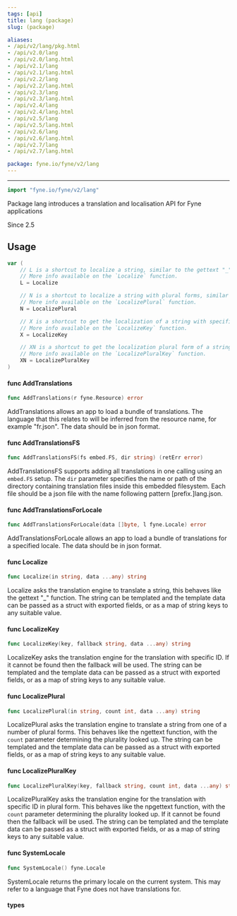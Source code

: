 ```yaml
---
tags: [api]
title: lang (package)
slug: (package)

aliases:
- /api/v2/lang/pkg.html
- /api/v2.0/lang
- /api/v2.0/lang.html
- /api/v2.1/lang
- /api/v2.1/lang.html
- /api/v2.2/lang
- /api/v2.2/lang.html
- /api/v2.3/lang
- /api/v2.3/lang.html
- /api/v2.4/lang
- /api/v2.4/lang.html
- /api/v2.5/lang
- /api/v2.5/lang.html
- /api/v2.6/lang
- /api/v2.6/lang.html
- /api/v2.7/lang
- /api/v2.7/lang.html

package: fyne.io/fyne/v2/lang
---
```



---
```go
import "fyne.io/fyne/v2/lang"
```

Package lang introduces a translation and localisation API for Fyne applications

Since 2.5

## Usage

```go
var (
	// L is a shortcut to localize a string, similar to the gettext "_" function.
	// More info available on the `Localize` function.
	L = Localize

	// N is a shortcut to localize a string with plural forms, similar to the ngettext function.
	// More info available on the `LocalizePlural` function.
	N = LocalizePlural

	// X is a shortcut to get the localization of a string with specified key, similar to pgettext.
	// More info available on the `LocalizeKey` function.
	X = LocalizeKey

	// XN is a shortcut to get the localization plural form of a string with specified key, similar to npgettext.
	// More info available on the `LocalizePluralKey` function.
	XN = LocalizePluralKey
)
```

#### func  AddTranslations

```go
func AddTranslations(r fyne.Resource) error
```
AddTranslations allows an app to load a bundle of translations. The language that this relates to will be inferred from the resource name, for example "fr.json". The data should be in json format.

#### func  AddTranslationsFS

```go
func AddTranslationsFS(fs embed.FS, dir string) (retErr error)
```
AddTranslationsFS supports adding all translations in one calling using an `embed.FS` setup. The `dir` parameter specifies the name or path of the directory containing translation files inside this embedded filesystem. Each file should be a json file with the name following pattern [prefix.]lang.json.

#### func  AddTranslationsForLocale

```go
func AddTranslationsForLocale(data []byte, l fyne.Locale) error
```
AddTranslationsForLocale allows an app to load a bundle of translations for a specified locale. The data should be in json format.

#### func  Localize

```go
func Localize(in string, data ...any) string
```
Localize asks the translation engine to translate a string, this behaves like the gettext "_" function. The string can be templated and the template data can be passed as a struct with exported fields, or as a map of string keys to any suitable value.

#### func  LocalizeKey

```go
func LocalizeKey(key, fallback string, data ...any) string
```
LocalizeKey asks the translation engine for the translation with specific ID. If it cannot be found then the fallback will be used. The string can be templated and the template data can be passed as a struct with exported fields, or as a map of string keys to any suitable value.

#### func  LocalizePlural

```go
func LocalizePlural(in string, count int, data ...any) string
```
LocalizePlural asks the translation engine to translate a string from one of a number of plural forms. This behaves like the ngettext function, with the `count` parameter determining the plurality looked up. The string can be templated and the template data can be passed as a struct with exported fields, or as a map of string keys to any suitable value.

#### func  LocalizePluralKey

```go
func LocalizePluralKey(key, fallback string, count int, data ...any) string
```
LocalizePluralKey asks the translation engine for the translation with specific ID in plural form. This behaves like the npgettext function, with the `count` parameter determining the plurality looked up. If it cannot be found then the fallback will be used. The string can be templated and the template data can be passed as a struct with exported fields, or as a map of string keys to any suitable value.

#### func  SystemLocale

```go
func SystemLocale() fyne.Locale
```
SystemLocale returns the primary locale on the current system. This may refer to a language that Fyne does not have translations for.

#### types
